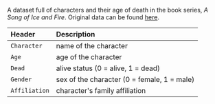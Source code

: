 A dataset full of characters and their age of death in the book series, *A Song of Ice and Fire*. Original data can be found [here](https://jordanschermer.wordpress.com/2014/08/06/valar-morghulis/).


Header | Description
:-------|:-----------
`Character` | name of the character
`Age`| age of the character
`Dead`| alive status (0 = alive, 1 = dead)
`Gender`| sex of the character (0 = female, 1 = male)
`Affiliation`| character's family affiliation
